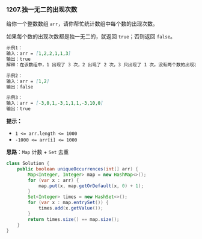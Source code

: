 ### 1207.独一无二的出现次数

给你一个整数数组 `arr`，请你帮忙统计数组中每个数的出现次数。

如果每个数的出现次数都是独一无二的，就返回 `true`；否则返回 `false`。

``` markdown
示例1：
输入：arr = [1,2,2,1,1,3]
输出：true
解释：在该数组中，1 出现了 3 次，2 出现了 2 次，3 只出现了 1 次。没有两个数的出现次数相同。

示例2：
输入：arr = [1,2]
输出：false

示例3：
输入：arr = [-3,0,1,-3,1,1,1,-3,10,0]
输出：true
```

**提示：**

- `1 <= arr.length <= 1000`
- `-1000 <= arr[i] <= 1000`



**思路**：`Map` 计数 + `Set` 去重

``` java
class Solution {
    public boolean uniqueOccurrences(int[] arr) {
        Map<Integer, Integer> map = new HashMap<>();
        for (var x : arr) {
            map.put(x, map.getOrDefault(x, 0) + 1);
        }
        Set<Integer> times = new HashSet<>();
        for (var x : map.entrySet()) {
            times.add(x.getValue());
        }
        return times.size() == map.size();
    }
}
```

